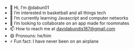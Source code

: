 - 👋 Hi, I’m @dabun01
- 👀 I’m interested in basketball and all things tech
- 🌱 I’m currently learning Javascript and computer networks
- 💞️ I’m looking to collaborate on an app made for roommates 
- 📫 How to reach me at davidabundis187@gmail.com
- 😄 Pronouns: he/him
- ⚡ Fun fact: I have never been on an airplane

<!---
dabun01/dabun01 is a ✨ special ✨ repository because its `README.md` (this file) appears on your GitHub profile.
You can click the Preview link to take a look at your changes.
--->
